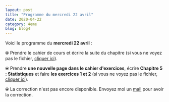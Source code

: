 ```yaml
---
layout: post
title: "Programme du mercredi 22 avril"
date: 2020-04-22
category: 4eme
blog: blog4
---
```


Voici le programme du <b>mercredi 22 avril</b> :

⦿ Prendre le cahier de cours et écrire la suite du chapitre (si vous ne voyez pas le fichier, <a href="/cours/4eme/4eme_chapitre_5_statistiques_2_v2.pdf">cliquer ici</a>).

<object data="/cours/4eme/4eme_chapitre_5_statistiques_2_v2.pdf" width="100%" height="500" type='application/pdf'></object>

⦿ Prendre <strong>une nouvelle page dans le cahier d'exercices</strong>, écrire <strong>Chapitre 5 : Statistiques</strong> et faire <b>les exercices 1 et 2</b> (si vous ne voyez pas le fichier, <a href="/exercices/4eme/4eme_exercices_mercredi_22_avril_2020.pdf">cliquer ici</a>). 

<object data="/exercices/4eme/4eme_exercices_mercredi_22_avril_2020.pdf" width="100%" height="500" type='application/pdf'></object>

⦿ La correction n'est pas encore disponible. Envoyez moi un <a href="mailto:benjamindang2015@gmail.com">mail</a> pour avoir la correction.
